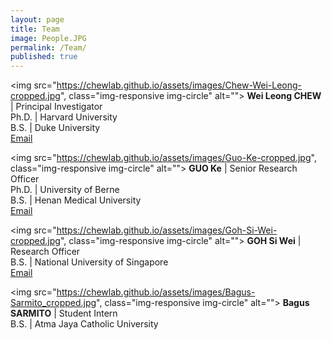 ```yaml
---
layout: page
title: Team
image: People.JPG
permalink: /Team/
published: true
---
```


<img src="https://chewlab.github.io/assets/images/Chew-Wei-Leong-cropped.jpg", class="img-responsive img-circle" alt="">
<b>Wei Leong CHEW</b> | Principal Investigator<br>Ph.D. | Harvard University <br>B.S. | Duke University <br><a href="mailto:chewwl@gis.a-star.edu.sg">Email</a>

<img src="https://chewlab.github.io/assets/images/Guo-Ke-cropped.jpg", class="img-responsive img-circle" alt="">
<b>GUO Ke</b> | Senior Research Officer<br>Ph.D. | University of Berne  <br>B.S. | Henan Medical University <br><a href="mailto:guok@gis.a-star.edu.sg">Email</a>

<img src="https://chewlab.github.io/assets/images/Goh-Si-Wei-cropped.jpg", class="img-responsive img-circle" alt="">
<b>GOH Si Wei</b> | Research Officer <br>B.S. | National University of Singapore <br><a href="mailto:goh_si_wei@gis.a-star.edu.sg">Email</a>

<img src="https://chewlab.github.io/assets/images/Bagus-Sarmito_cropped.jpg", class="img-responsive img-circle" alt="">
<b>Bagus SARMITO</b> | Student Intern <br>B.S. | Atma Jaya Catholic University
